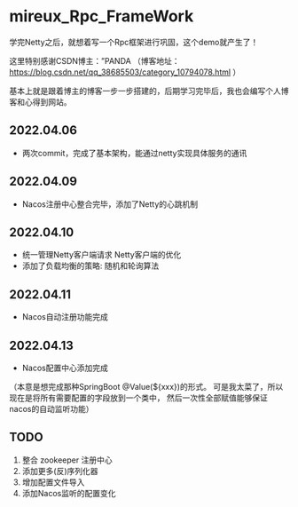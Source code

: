 # mireux_Rpc_FrameWork

学完Netty之后，就想着写一个Rpc框架进行巩固，这个demo就产生了！

这里特别感谢CSDN博主：”PANDA （博客地址：https://blog.csdn.net/qq_38685503/category_10794078.html ）

基本上就是跟着博主的博客一步一步搭建的，后期学习完毕后，我也会编写个人博客和心得到网站。

## 2022.04.06

- 两次commit，完成了基本架构，能通过netty实现具体服务的通讯

## 2022.04.09

- Nacos注册中心整合完毕，添加了Netty的心跳机制

## 2022.04.10

- 统一管理Netty客户端请求 Netty客户端的优化
- 添加了负载均衡的策略: 随机和轮询算法

## 2022.04.11

- Nacos自动注册功能完成

## 2022.04.13

- Nacos配置中心添加完成

（本意是想完成那种SpringBoot @Value(${xxx})的形式。
可是我太菜了，所以现在是将所有需要配置的字段放到一个类中，
然后一次性全部赋值能够保证nacos的自动监听功能）

## TODO

1. 整合 zookeeper 注册中心
2. 添加更多(反)序列化器
3. 增加配置文件导入
4. 添加Nacos监听的配置变化
